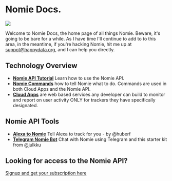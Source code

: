 # Nomie Docs.

![](http://cdn.nomie.io.s3.amazonaws.com/logos/2.0/nomie-logo-horizontal.png)

Welcome to Nomie Docs, the home page of all things Nomie. Beware, it's going to be bare for a while. As I have time I'll continue to add to to this area, in the meantime, if you're hacking Nomie, hit me up at suppot@happydata.org, and I can help you directly. 

## Technology Overview

- **[Nomie API Tutorial](https://github.com/happydata/tutorial-nomie-api)** Learn how to use the Nomie API.
- **[Nomie Commands](./nomie-commands.md)** how to tell Nomie what to do. Commands are used in both Cloud Apps and the Nomie API. 
- **[Cloud Apps](./cloud-apps.md)** are  web based services any developer can build to monitor and report on user activity ONLY for trackers they have specifically designated.

## Nomie API Tools

- **[Alexa to Nomie](https://github.com/huberf/nomiealexa)** Tell Alexa to track for you - by @huberf  
- **[Telegram Nomie Bot](https://github.com/julkku/telegram-nomie-bot)** Chat with Nomie using Telegram and this starter kit from @julkku 

## Looking for access to the Nomie API? 

[Signup and get your subscription here](https://connect.nomie.io)
